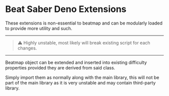 # Beat Saber Deno Extensions

These extensions is non-essential to beatmap and can be modularly loaded to provide more utility and such.

---

> ⚠️ Highly unstable, most likely will break existing script for each changes.

---

Beatmap object can be extended and inserted into existing difficulty properties provided they are derived from said
class.

Simply import them as normally along with the main library, this will not be part of the main library as it is very
unstable and may contain third-party library.
